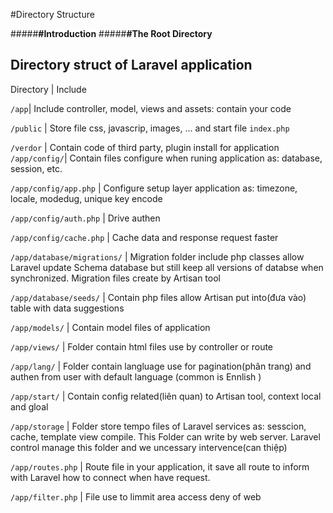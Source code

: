 #Directory Structure

#####**#Introduction**
#####**#The Root Directory**
  




## Directory struct of Laravel application
Directory | Include 

`/app`| Include controller, model, views and assets: contain your code

`/public` | Store file css, javascrip, images, ... and start file `index.php`

`/verdor` | Contain code of third party, plugin install for application
`/app/config/`| Contain files configure when runing application as: database, session, etc.

`/app/config/app.php` | Configure setup layer application as: timezone, locale, modedug, unique key encode

`/app/config/auth.php` | Drive authen

`/app/config/cache.php` | Cache data and response request faster

`/app/database/migrations/` | Migration folder include php classes allow Laravel update Schema database but still keep all versions of databse when synchronized. Migration files create by Artisan tool

`/app/database/seeds/` | Contain php files allow Artisan put into(đưa vào) table with data suggestions

`/app/models/` | Contain model files of application

`/app/views/` | Folder contain html files use by controller or route

`/app/lang/` | Folder contain langluage use for pagination(phân trang) and authen from user with default language (common is Ennlish )

`/app/start/` | Contain config related(liên quan) to Artisan tool, context local and gloal

`/app/storage` | Folder store tempo files of Laravel services as: sesscion, cache, template view compile. This Folder can write by web server. Laravel control manage this folder and we uncessary intervence(can thiệp)

`/app/routes.php` | Route file in your application, it save all route to inform with Laravel how to connect when have request.

`/app/filter.php` | File use to limmit area access deny of web


